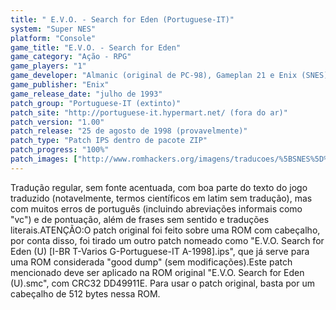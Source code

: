 ```yaml
---
title: " E.V.O. - Search for Eden (Portuguese-IT)"
system: "Super NES"
platform: "Console"
game_title: "E.V.O. - Search for Eden"
game_category: "Ação - RPG"
game_players: "1"
game_developer: "Almanic (original de PC-98), Gameplan 21 e Enix (SNES)"
game_publisher: "Enix"
game_release_date: "julho de 1993"
patch_group: "Portuguese-IT (extinto)"
patch_site: "http://portuguese-it.hypermart.net/ (fora do ar)"
patch_version: "1.00"
patch_release: "25 de agosto de 1998 (provavelmente)"
patch_type: "Patch IPS dentro de pacote ZIP"
patch_progress: "100%"
patch_images: ["http://www.romhackers.org/imagens/traducoes/%5BSNES%5D%20E.V.O.%20-%20Search%20for%20Eden%20-%20Portuguese-IT%20-%201.png","http://www.romhackers.org/imagens/traducoes/%5BSNES%5D%20E.V.O.%20-%20Search%20for%20Eden%20-%20Portuguese-IT%20-%202.png","http://www.romhackers.org/imagens/traducoes/%5BSNES%5D%20E.V.O.%20-%20Search%20for%20Eden%20-%20Portuguese-IT%20-%203.png"]
---
```

Tradução regular, sem fonte acentuada, com boa parte do texto do jogo traduzido (notavelmente, termos científicos em latim sem tradução), mas com muitos erros de português (incluindo abreviações informais como "vc") e de pontuação, além de frases sem sentido e traduções literais.ATENÇÃO:O patch original foi feito sobre uma ROM com cabeçalho, por conta disso, foi tirado um outro patch nomeado como "E.V.O. Search for Eden (U) [I-BR T-Varios G-Portuguese-IT A-1998].ips", que já serve para uma ROM considerada "good dump" (sem modificações).Este patch mencionado deve ser aplicado na ROM original "E.V.O. Search for Eden (U).smc", com CRC32 DD49911E. Para usar o patch original, basta por um cabeçalho de 512 bytes nessa ROM.